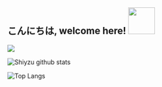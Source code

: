 <h2>こんにちは, welcome here! <img src="https://i.pinimg.com/originals/23/8e/19/238e1921462aa271b6b1b0c98539cb4d.gif" height="60" /></h2>

<img max-width="400" src="https://github.com/shiyzu/shiyzu/blob/master/neko.png"/>
 

![Shiyzu github stats](https://bad-apple-github-readme.vercel.app/api?show_bg=1&username=shiyzu)

![Top Langs](https://github-readme-stats.vercel.app/api/top-langs/?username=shiyzu&layout=compact)

<br>
